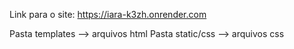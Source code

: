 Link para o site: https://iara-k3zh.onrender.com




Pasta templates --> arquivos html
Pasta static/css --> arquivos css
